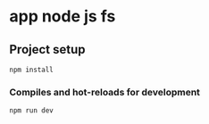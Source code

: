 # app node js fs

## Project setup
```
npm install
```

### Compiles and hot-reloads for development
```
npm run dev
```

